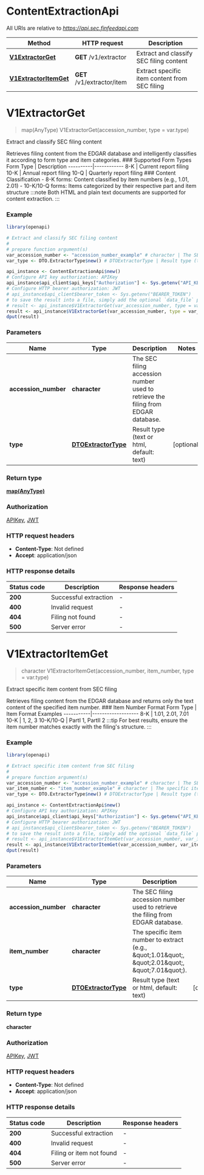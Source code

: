 # ContentExtractionApi

All URIs are relative to *https://api.sec.finfeedapi.com*

Method | HTTP request | Description
------------- | ------------- | -------------
[**V1ExtractorGet**](ContentExtractionApi.md#V1ExtractorGet) | **GET** /v1/extractor | Extract and classify SEC filing content
[**V1ExtractorItemGet**](ContentExtractionApi.md#V1ExtractorItemGet) | **GET** /v1/extractor/item | Extract specific item content from SEC filing


# **V1ExtractorGet**
> map(AnyType) V1ExtractorGet(accession_number, type = var.type)

Extract and classify SEC filing content

Retrieves filing content from the EDGAR database and intelligently classifies it according to form type and item categories.  ### Supported Form Types  Form Type | Description ----------|------------ 8-K      | Current report filing 10-K     | Annual report filing 10-Q     | Quarterly report filing  ### Content Classification - 8-K forms: Content classified by item numbers (e.g., 1.01, 2.01) - 10-K/10-Q forms: Items categorized by their respective part and item structure  :::note Both HTML and plain text documents are supported for content extraction. :::

### Example
```R
library(openapi)

# Extract and classify SEC filing content
#
# prepare function argument(s)
var_accession_number <- "accession_number_example" # character | The SEC filing accession number used to retrieve the filing from EDGAR database.
var_type <- DTO.ExtractorType$new() # DTOExtractorType | Result type (text or html, default: text) (Optional)

api_instance <- ContentExtractionApi$new()
# Configure API key authorization: APIKey
api_instance$api_client$api_keys["Authorization"] <- Sys.getenv("API_KEY")
# Configure HTTP bearer authorization: JWT
# api_instance$api_client$bearer_token <- Sys.getenv("BEARER_TOKEN")
# to save the result into a file, simply add the optional `data_file` parameter, e.g.
# result <- api_instance$V1ExtractorGet(var_accession_number, type = var_typedata_file = "result.txt")
result <- api_instance$V1ExtractorGet(var_accession_number, type = var_type)
dput(result)
```

### Parameters

Name | Type | Description  | Notes
------------- | ------------- | ------------- | -------------
 **accession_number** | **character**| The SEC filing accession number used to retrieve the filing from EDGAR database. | 
 **type** | [**DTOExtractorType**](.md)| Result type (text or html, default: text) | [optional] 

### Return type

[**map(AnyType)**](AnyType.md)

### Authorization

[APIKey](../README.md#APIKey), [JWT](../README.md#JWT)

### HTTP request headers

 - **Content-Type**: Not defined
 - **Accept**: application/json

### HTTP response details
| Status code | Description | Response headers |
|-------------|-------------|------------------|
| **200** | Successful extraction |  -  |
| **400** | Invalid request |  -  |
| **404** | Filing not found |  -  |
| **500** | Server error |  -  |

# **V1ExtractorItemGet**
> character V1ExtractorItemGet(accession_number, item_number, type = var.type)

Extract specific item content from SEC filing

Retrieves filing content from the EDGAR database and returns only the text content of the specified item number.  ### Item Number Format  Form Type | Item Format Examples -----------|------------------- 8-K       | 1.01, 2.01, 7.01 10-K      | 1, 2, 3 10-K/10-Q | PartI 1, PartII 2  :::tip For best results, ensure the item number matches exactly with the filing's structure. :::

### Example
```R
library(openapi)

# Extract specific item content from SEC filing
#
# prepare function argument(s)
var_accession_number <- "accession_number_example" # character | The SEC filing accession number used to retrieve the filing from EDGAR database.
var_item_number <- "item_number_example" # character | The specific item number to extract (e.g., \"1.01\", \"2.01\", \"7.01\").
var_type <- DTO.ExtractorType$new() # DTOExtractorType | Result type (text or html, default: text) (Optional)

api_instance <- ContentExtractionApi$new()
# Configure API key authorization: APIKey
api_instance$api_client$api_keys["Authorization"] <- Sys.getenv("API_KEY")
# Configure HTTP bearer authorization: JWT
# api_instance$api_client$bearer_token <- Sys.getenv("BEARER_TOKEN")
# to save the result into a file, simply add the optional `data_file` parameter, e.g.
# result <- api_instance$V1ExtractorItemGet(var_accession_number, var_item_number, type = var_typedata_file = "result.txt")
result <- api_instance$V1ExtractorItemGet(var_accession_number, var_item_number, type = var_type)
dput(result)
```

### Parameters

Name | Type | Description  | Notes
------------- | ------------- | ------------- | -------------
 **accession_number** | **character**| The SEC filing accession number used to retrieve the filing from EDGAR database. | 
 **item_number** | **character**| The specific item number to extract (e.g., \&quot;1.01\&quot;, \&quot;2.01\&quot;, \&quot;7.01\&quot;). | 
 **type** | [**DTOExtractorType**](.md)| Result type (text or html, default: text) | [optional] 

### Return type

**character**

### Authorization

[APIKey](../README.md#APIKey), [JWT](../README.md#JWT)

### HTTP request headers

 - **Content-Type**: Not defined
 - **Accept**: application/json

### HTTP response details
| Status code | Description | Response headers |
|-------------|-------------|------------------|
| **200** | Successful extraction |  -  |
| **400** | Invalid request |  -  |
| **404** | Filing or item not found |  -  |
| **500** | Server error |  -  |

